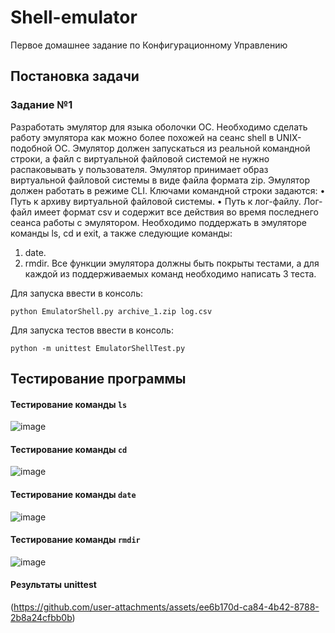 # Shell-emulator
Первое домашнее задание по Конфигурационному Управлению

## Постановка задачи

### Задание №1
Разработать эмулятор для языка оболочки ОС. Необходимо сделать работу
эмулятора как можно более похожей на сеанс shell в UNIX-подобной ОС.
Эмулятор должен запускаться из реальной командной строки, а файл с
виртуальной файловой системой не нужно распаковывать у пользователя.
Эмулятор принимает образ виртуальной файловой системы в виде файла формата
zip. Эмулятор должен работать в режиме CLI.
Ключами командной строки задаются:
• Путь к архиву виртуальной файловой системы.
• Путь к лог-файлу.
Лог-файл имеет формат csv и содержит все действия во время последнего
сеанса работы с эмулятором.
Необходимо поддержать в эмуляторе команды ls, cd и exit, а также
следующие команды:
1. date.
2. rmdir.
Все функции эмулятора должны быть покрыты тестами, а для каждой из
поддерживаемых команд необходимо написать 3 теста.

Для запуска ввести в консоль: 

```python EmulatorShell.py archive_1.zip log.csv```

Для запуска тестов ввести в консоль: 

```python -m unittest EmulatorShellTest.py```

## Тестирование программы

#### Тестирование команды `ls`

![image](https://github.com/user-attachments/assets/03c41f5b-26c6-426b-b60d-4bcaed0a94f9)

#### Тестирование команды `cd`

![image](https://github.com/user-attachments/assets/4dd7b987-809a-4306-ac7d-bb7620753c02)

#### Тестирование команды `date`

![image](https://github.com/user-attachments/assets/da309ca3-8c9e-45ab-b119-4ef7274a101a)

#### Тестирование команды `rmdir`

![image](https://github.com/user-attachments/assets/69bd003b-ac49-468d-a93f-96c59979b11d)

#### Результаты unittest

(https://github.com/user-attachments/assets/ee6b170d-ca84-4b42-8788-2b8a24cfbb0b)
